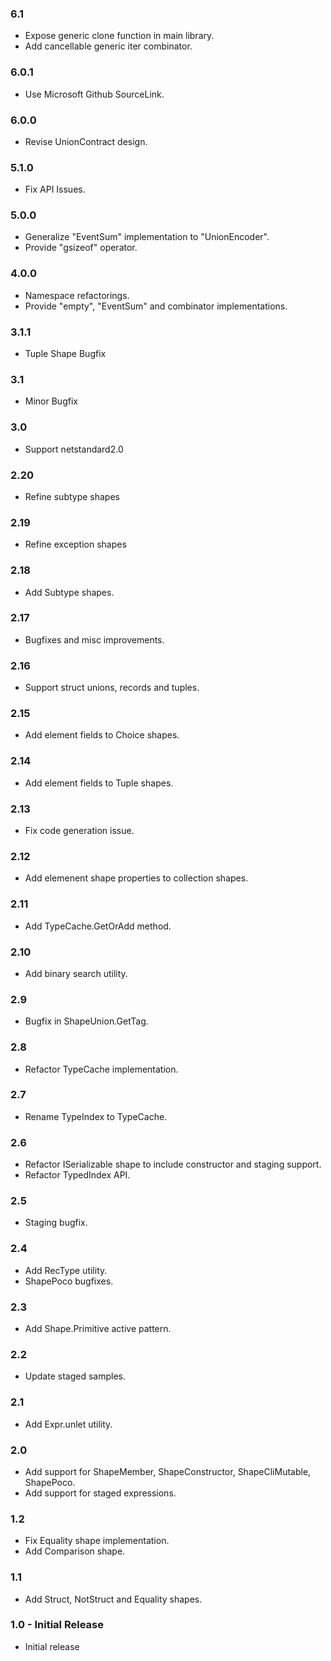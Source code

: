 ### 6.1
* Expose generic clone function in main library.
* Add cancellable generic iter combinator.

### 6.0.1
* Use Microsoft Github SourceLink.

### 6.0.0
* Revise UnionContract design.

### 5.1.0
* Fix API Issues.

### 5.0.0
* Generalize "EventSum" implementation to "UnionEncoder".
* Provide "gsizeof" operator.

### 4.0.0
* Namespace refactorings.
* Provide "empty", "EventSum" and combinator implementations.

### 3.1.1
* Tuple Shape Bugfix

### 3.1
* Minor Bugfix

### 3.0
* Support netstandard2.0

### 2.20
* Refine subtype shapes

### 2.19
* Refine exception shapes

### 2.18
* Add Subtype shapes.

### 2.17
* Bugfixes and misc improvements.

### 2.16
* Support struct unions, records and tuples.

### 2.15
* Add element fields to Choice shapes.

### 2.14
* Add element fields to Tuple shapes.

### 2.13
* Fix code generation issue.

### 2.12
* Add elemenent shape properties to collection shapes.

### 2.11
* Add TypeCache.GetOrAdd method.

### 2.10
* Add binary search utility.

### 2.9
* Bugfix in ShapeUnion.GetTag.

### 2.8
* Refactor TypeCache implementation.

### 2.7
* Rename TypeIndex to TypeCache.

### 2.6
* Refactor ISerializable shape to include constructor and staging support.
* Refactor TypedIndex API.

### 2.5
* Staging bugfix.

### 2.4
* Add RecType utility.
* ShapePoco bugfixes.

### 2.3
* Add Shape.Primitive active pattern.

### 2.2
* Update staged samples.

### 2.1
* Add Expr.unlet utility.

### 2.0
* Add support for ShapeMember, ShapeConstructor, ShapeCliMutable, ShapePoco.
* Add support for staged expressions.

### 1.2
* Fix Equality shape implementation.
* Add Comparison shape.

### 1.1
* Add Struct, NotStruct and Equality shapes.

### 1.0 - Initial Release
* Initial release